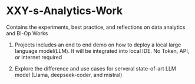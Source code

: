 # XXY-s-Analytics-Work
Contains the experiments, best practice, and reflections on data analytics and BI-Op Works

1. Projects includes an end to end demo on how to deploy a local large language model(LLM). It will be integrated into local IDE. No Token, API, or internet required

2. Explore the difference and use cases for serveral state-of-art LLM model (Llama, deepseek-coder, and mistral) 
